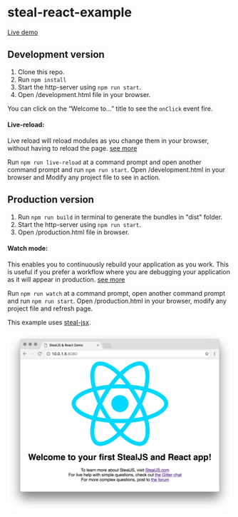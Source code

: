 # steal-react-example
[Live demo](https://steal-and-react.herokuapp.com)

## Development version

1. Clone this repo.
2. Run `npm install`
3. Start the http-server using `npm run start`.
4. Open /development.html file in your browser.

You can click on the “Welcome to…” title to see the `onClick` event fire.

#### Live-reload:
Live reload will reload modules as you change them in your browser, without having to reload the page. [see more](https://stealjs.com/docs/StealJS.hot-module-replacement.html)

Run `npm run live-reload` at a command prompt and open another command prompt and run `npm run start`. Open /development.html in your browser and Modify any project file to see in action.

## Production version

1. Run `npm run build` in terminal to generate the bundles in "dist" folder.
2. Start the http-server using `npm run start`.
3. Open /production.html file in browser.

#### Watch mode:
This enables you to continuously rebuild your application as you work. This is useful if you prefer a workflow where you are debugging your application as it will appear in production. [see more](https://stealjs.com/docs/steal-tools.watch-mode.html)

Run `npm run watch` at a command prompt, open another command prompt and run `npm run start`. Open /production.html in your browser, modify any project file and refresh page.

This example uses [steal-jsx](https://www.npmjs.com/package/steal-jsx).

![Steal-React Example Screenshot](screenshot.png?raw=true "Simple Steal-React Example App")

